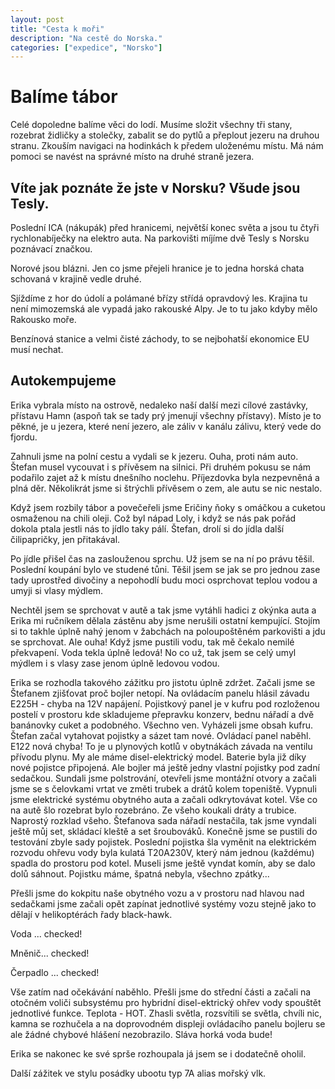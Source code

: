 ```yaml
---
layout: post
title: "Cesta k moři"
description: "Na cestě do Norska."
categories: ["expedice", "Norsko"]
---
```


# Balíme tábor
Celé dopoledne balíme věci do lodí. Musíme složit všechny tři stany, rozebrat židličky a stolečky, zabalit se do pytlů a přeplout jezeru na druhou stranu. Zkouším navigaci na hodinkách k předem uloženému místu. Má nám pomoci se navést na správné místo na druhé straně jezera. 

## Víte jak poznáte že jste v Norsku? Všude jsou Tesly.

Poslední ICA (nákupák) před hranicemi, největší konec světa a jsou tu čtyři rychlonabíječky na elektro auta. Na parkovišti míjíme dvě Tesly s Norsku poznávací značkou.

Norové jsou blázni. 
Jen co jsme přejeli hranice je to jedna horská chata schovaná v krajině vedle druhé.

Sjíždíme z hor do údolí a polámané břízy střídá opravdový les. Krajina tu není mimozemská ale vypadá jako rakouské Alpy. Je to tu jako kdyby mělo Rakousko moře. 

Benzínová stanice a velmi čisté záchody, to se nejbohatší ekonomice EU musí nechat.

## Autokempujeme
Erika vybrala místo na ostrově, nedaleko naší další mezi cílové zastávky, přístavu Hamn (aspoň tak se tady prý jmenují všechny přístavy). Místo je to pěkné, je u jezera, které není jezero, ale záliv v kanálu zálivu, který vede do fjordu. 

Zahnuli jsme na polní cestu a vydali se k jezeru. Ouha, proti nám auto. Štefan musel vycouvat i s přívěsem na silnici. Při druhém pokusu se nám podařilo zajet až k místu dnešního noclehu. Příjezdovka byla nezpevněná a plná děr. Několikrát jsme si štrýchli přívěsem o zem, ale autu se nic nestalo.

Když jsem rozbily tábor a povečeřeli jsme Eričiny ňoky s omáčkou a cuketou osmaženou na chili oleji. Což byl nápad Loly, i když se nás pak pořád dokola ptala jestli nás to jídlo taky pálí. Štefan, drolí si do jídla další čilipapričky, jen přitakával. 

Po jídle přišel čas na zaslouženou sprchu. Už jsem se na ní po právu těšil. Poslední koupání bylo ve studené tůni. Těšil jsem se jak se pro jednou zase tady uprostřed divočiny a nepohodlí budu moci osprchovat teplou vodou a umyji si vlasy mýdlem. 

Nechtěl jsem se sprchovat v autě a tak jsme vytáhli hadici z okýnka auta a Erika mi ručníkem dělala zástěnu aby jsme nerušili ostatní kempující. Stojím si to takhle úplně nahý jenom v žabchách na poloupoštěném parkovišti a jdu se sprchovat. Ale ouha! Když jsme pustili vodu, tak mě čekalo nemilé překvapení. Voda tekla úplně ledová! No co už, tak jsem se celý umyl mýdlem i s vlasy zase jenom úplně ledovou vodou.

Erika se rozhodla takového zážitku pro jistotu úplně zdržet. Začali jsme se Štefanem zjišťovat proč bojler netopí. Na ovládacím panelu hlásil závadu E225H - chyba na 12V napájení. Pojistkový panel je v kufru pod rozloženou postelí v prostoru kde skladujeme přepravku konzerv, bednu nářadí a dvě banánovky cuket a podobného. Všechno ven. Vyházeli jsme obsah kufru. Štefan začal vytahovat pojistky a sázet tam nové. Ovládací panel naběhl. E122 nová chyba! To je u plynových kotlů v obytnákách závada na ventilu přívodu plynu. My ale máme disel-elektrický model. Baterie byla již díky nové pojistce připojená. Ale bojler má ještě jedny vlastní pojistky pod zadní sedačkou. Sundali jsme polstrování, otevřeli jsme montážní otvory a začali jsme se s čelovkami vrtat ve změti trubek a drátů kolem topeniště. Vypnuli jsme elektrické systému obytného auta a začali odkrytovávat kotel. Vše co na autě šlo rozebrat bylo rozebráno. Ze všeho koukali dráty a trubice. Naprostý rozklad všeho. Štefanova sada nářadí nestačila, tak jsme vyndali ještě můj set, skládací kleště a set šroubováků. Konečně jsme se pustili do testování zbyle sady pojistek. Poslední pojistka šla vyměnit na elektrickém rozvodu ohřevu vody byla kulatá T20A230V, který nám jednou (každému) spadla do prostoru pod kotel. Museli jsme ještě vyndat komín, aby se dalo dolů sáhnout. Pojistku máme, špatná nebyla, všechno zpátky...

Přešli jsme do kokpitu naše obytného vozu a v prostoru nad hlavou nad sedačkami jsme začali opět zapínat jednotlivé systémy vozu stejně jako to dělají v helikoptérách řady black-hawk.

Voda ... checked!

Mněnič... checked!

Čerpadlo ... checked!

Vše zatím nad očekávání naběhlo. Přešli jsme do střední části a začali na otočném voliči subsystému pro hybridní disel-ektrický ohřev vody spouštět jednotlivé funkce. 
Teplota - HOT.
Zhasli světla, rozsvítili se světla, chvíli nic, kamna se rozhučela a na doprovodném displeji ovládacího panelu bojleru se ale žádné chybové hlášení nezobrazilo. Sláva horká voda bude!

Erika se nakonec ke své sprše rozhoupala já jsem se i dodatečně oholil. 

Další zážitek ve stylu posádky ubootu typ 7A alias mořský vlk.